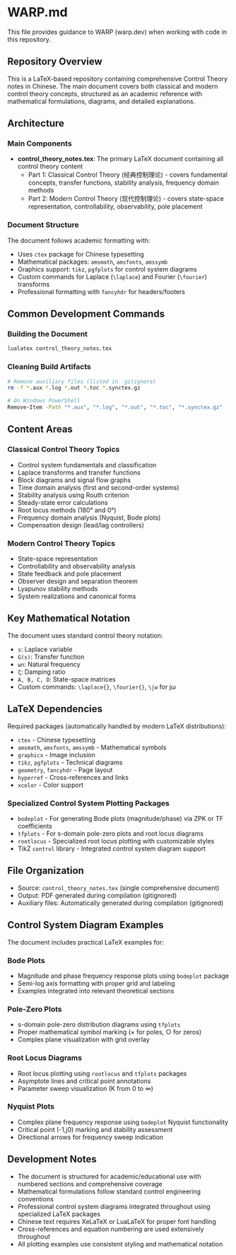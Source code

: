 # WARP.md

This file provides guidance to WARP (warp.dev) when working with code in this repository.

## Repository Overview

This is a LaTeX-based repository containing comprehensive Control Theory notes in Chinese. The main document covers both classical and modern control theory concepts, structured as an academic reference with mathematical formulations, diagrams, and detailed explanations.

## Architecture

### Main Components

- **control_theory_notes.tex**: The primary LaTeX document containing all control theory content
  - Part 1: Classical Control Theory (经典控制理论) - covers fundamental concepts, transfer functions, stability analysis, frequency domain methods
  - Part 2: Modern Control Theory (现代控制理论) - covers state-space representation, controllability, observability, pole placement

### Document Structure

The document follows academic formatting with:
- Uses `ctex` package for Chinese typesetting
- Mathematical packages: `amsmath`, `amsfonts`, `amssymb`
- Graphics support: `tikz`, `pgfplots` for control system diagrams
- Custom commands for Laplace (`\laplace`) and Fourier (`\fourier`) transforms
- Professional formatting with `fancyhdr` for headers/footers

## Common Development Commands

### Building the Document

```bash
lualatex control_theory_notes.tex
```

### Cleaning Build Artifacts

```bash
# Remove auxiliary files (listed in .gitignore)
rm -f *.aux *.log *.out *.toc *.synctex.gz

# On Windows PowerShell
Remove-Item -Path "*.aux", "*.log", "*.out", "*.toc", "*.synctex.gz"
```

## Content Areas

### Classical Control Theory Topics
- Control system fundamentals and classification
- Laplace transforms and transfer functions  
- Block diagrams and signal flow graphs
- Time domain analysis (first and second-order systems)
- Stability analysis using Routh criterion
- Steady-state error calculations
- Root locus methods (180° and 0°)
- Frequency domain analysis (Nyquist, Bode plots)
- Compensation design (lead/lag controllers)

### Modern Control Theory Topics  
- State-space representation
- Controllability and observability analysis
- State feedback and pole placement
- Observer design and separation theorem
- Lyapunov stability methods
- System realizations and canonical forms

## Key Mathematical Notation

The document uses standard control theory notation:
- `s`: Laplace variable
- `G(s)`: Transfer function  
- `ωn`: Natural frequency
- `ζ`: Damping ratio
- `A, B, C, D`: State-space matrices
- Custom commands: `\laplace{}`, `\fourier{}`, `\jw` for jω

## LaTeX Dependencies

Required packages (automatically handled by modern LaTeX distributions):
- `ctex` - Chinese typesetting
- `amsmath`, `amsfonts`, `amssymb` - Mathematical symbols
- `graphicx` - Image inclusion  
- `tikz`, `pgfplots` - Technical diagrams
- `geometry`, `fancyhdr` - Page layout
- `hyperref` - Cross-references and links
- `xcolor` - Color support

### Specialized Control System Plotting Packages
- `bodeplot` - For generating Bode plots (magnitude/phase) via ZPK or TF coefficients
- `tfplots` - For s-domain pole-zero plots and root locus diagrams  
- `rootlocus` - Specialized root locus plotting with customizable styles
- TikZ `control` library - Integrated control system diagram support

## File Organization

- Source: `control_theory_notes.tex` (single comprehensive document)
- Output: PDF generated during compilation (gitignored)
- Auxiliary files: Automatically generated during compilation (gitignored)

## Control System Diagram Examples

The document includes practical LaTeX examples for:

### Bode Plots
- Magnitude and phase frequency response plots using `bodeplot` package
- Semi-log axis formatting with proper grid and labeling
- Examples integrated into relevant theoretical sections

### Pole-Zero Plots  
- s-domain pole-zero distribution diagrams using `tfplots`
- Proper mathematical symbol marking (× for poles, ○ for zeros)
- Complex plane visualization with grid overlay

### Root Locus Diagrams
- Root locus plotting using `rootlocus` and `tfplots` packages
- Asymptote lines and critical point annotations
- Parameter sweep visualization (K from 0 to ∞)

### Nyquist Plots
- Complex plane frequency response using `bodeplot` Nyquist functionality  
- Critical point (-1,j0) marking and stability assessment
- Directional arrows for frequency sweep indication

## Development Notes

- The document is structured for academic/educational use with numbered sections and comprehensive coverage
- Mathematical formulations follow standard control engineering conventions
- Professional control system diagrams integrated throughout using specialized LaTeX packages
- Chinese text requires XeLaTeX or LuaLaTeX for proper font handling
- Cross-references and equation numbering are used extensively throughout
- All plotting examples use consistent styling and mathematical notation
